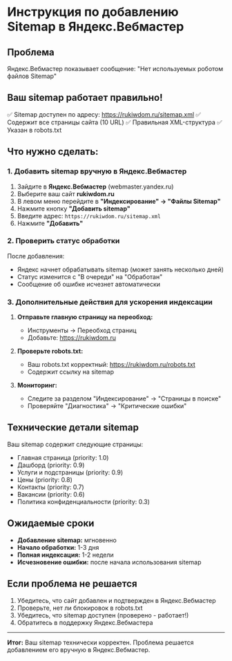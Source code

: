 # Инструкция по добавлению Sitemap в Яндекс.Вебмастер

## Проблема

Яндекс.Вебмастер показывает сообщение: "Нет используемых роботом файлов Sitemap"

## Ваш sitemap работает правильно!

✅ Sitemap доступен по адресу: https://rukiwdom.ru/sitemap.xml
✅ Содержит все страницы сайта (10 URL)
✅ Правильная XML-структура
✅ Указан в robots.txt

## Что нужно сделать:

### 1. Добавить sitemap вручную в Яндекс.Вебмастер

1. Зайдите в **Яндекс.Вебмастер** (webmaster.yandex.ru)
2. Выберите ваш сайт **rukiwdom.ru**
3. В левом меню перейдите в **"Индексирование" → "Файлы Sitemap"**
4. Нажмите кнопку **"Добавить sitemap"**
5. Введите адрес: `https://rukiwdom.ru/sitemap.xml`
6. Нажмите **"Добавить"**

### 2. Проверить статус обработки

После добавления:

- Яндекс начнет обрабатывать sitemap (может занять несколько дней)
- Статус изменится с "В очереди" на "Обработан"
- Сообщение об ошибке исчезнет автоматически

### 3. Дополнительные действия для ускорения индексации

1. **Отправьте главную страницу на переобход:**

   - Инструменты → Переобход страниц
   - Добавьте: https://rukiwdom.ru

2. **Проверьте robots.txt:**

   - Ваш robots.txt корректный: https://rukiwdom.ru/robots.txt
   - Содержит ссылку на sitemap

3. **Мониторинг:**
   - Следите за разделом "Индексирование" → "Страницы в поиске"
   - Проверяйте "Диагностика" → "Критические ошибки"

## Технические детали sitemap

Ваш sitemap содержит следующие страницы:

- Главная страница (priority: 1.0)
- Дашборд (priority: 0.9)
- Услуги и подстраницы (priority: 0.9)
- Цены (priority: 0.8)
- Контакты (priority: 0.7)
- Вакансии (priority: 0.6)
- Политика конфиденциальности (priority: 0.3)

## Ожидаемые сроки

- **Добавление sitemap:** мгновенно
- **Начало обработки:** 1-3 дня
- **Полная индексация:** 1-2 недели
- **Исчезновение ошибки:** после начала использования sitemap

## Если проблема не решается

1. Убедитесь, что сайт добавлен и подтвержден в Яндекс.Вебмастер
2. Проверьте, нет ли блокировок в robots.txt
3. Убедитесь, что sitemap доступен (проверено - работает!)
4. Обратитесь в поддержку Яндекс.Вебмастера

---

**Итог:** Ваш sitemap технически корректен. Проблема решается добавлением его вручную в Яндекс.Вебмастер.
